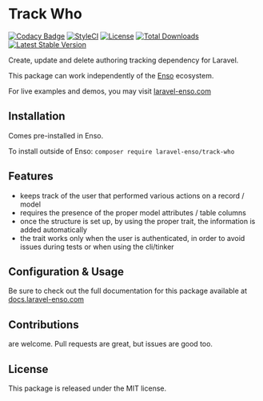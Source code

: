 # Track Who

[![Codacy Badge](https://api.codacy.com/project/badge/Grade/c2848e5734e44faab61fb3391a91a11e)](https://www.codacy.com/app/laravel-enso/track-who?utm_source=github.com&amp;utm_medium=referral&amp;utm_content=laravel-enso/track-who&amp;utm_campaign=Badge_Grade)
[![StyleCI](https://github.styleci.io/repos/85499255/shield?branch=master)](https://github.styleci.io/repos/85499255)
[![License](https://poser.pugx.org/laravel-enso/track-who/license)](https://packagist.org/packages/laravel-enso/track-who)
[![Total Downloads](https://poser.pugx.org/laravel-enso/track-who/downloads)](https://packagist.org/packages/laravel-enso/track-who)
[![Latest Stable Version](https://poser.pugx.org/laravel-enso/track-who/version)](https://packagist.org/packages/laravel-enso/track-who)

Create, update and delete authoring tracking dependency for Laravel.

This package can work independently of the [Enso](https://github.com/laravel-enso/Enso) ecosystem.

For live examples and demos, you may visit [laravel-enso.com](https://www.laravel-enso.com)

## Installation

Comes pre-installed in Enso. 

To install outside of Enso: `composer require laravel-enso/track-who`

## Features

- keeps track of the user that performed various actions on a record / model
- requires the presence of the proper model attributes / table columns
- once the structure is set up, by using the proper trait, the information is added automatically
- the trait works only when the user is authenticated, in order to avoid issues during tests or when using the cli/tinker

## Configuration & Usage

Be sure to check out the full documentation for this package available at [docs.laravel-enso.com](https://docs.laravel-enso.com/backend/track-who.html)

## Contributions

are welcome. Pull requests are great, but issues are good too.

## License

This package is released under the MIT license.
